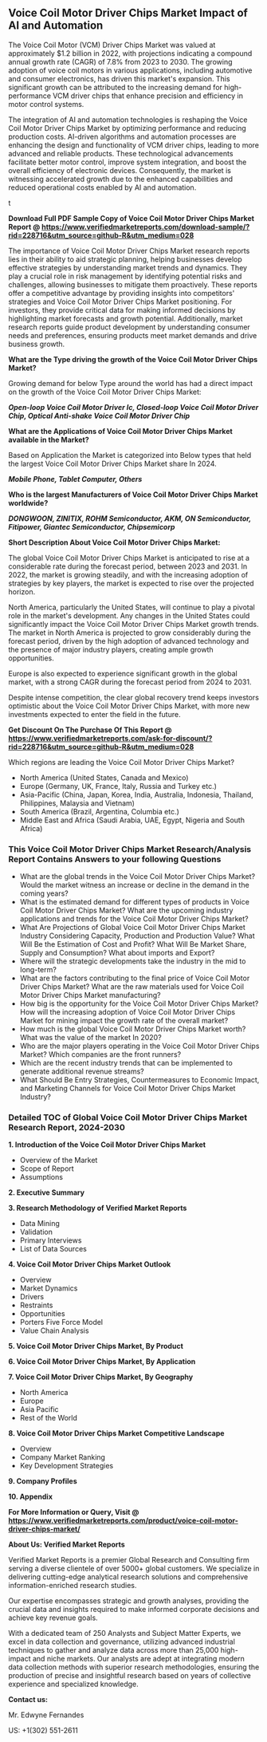 <h2>Voice Coil Motor Driver Chips Market Impact of AI and Automation</h2><p>The Voice Coil Motor (VCM) Driver Chips Market was valued at approximately $1.2 billion in 2022, with projections indicating a compound annual growth rate (CAGR) of 7.8% from 2023 to 2030. The growing adoption of voice coil motors in various applications, including automotive and consumer electronics, has driven this market's expansion. This significant growth can be attributed to the increasing demand for high-performance VCM driver chips that enhance precision and efficiency in motor control systems.</p><p>The integration of AI and automation technologies is reshaping the Voice Coil Motor Driver Chips Market by optimizing performance and reducing production costs. AI-driven algorithms and automation processes are enhancing the design and functionality of VCM driver chips, leading to more advanced and reliable products. These technological advancements facilitate better motor control, improve system integration, and boost the overall efficiency of electronic devices. Consequently, the market is witnessing accelerated growth due to the enhanced capabilities and reduced operational costs enabled by AI and automation.</p>t</p><p id="" class=""><strong>Download Full PDF Sample Copy of Voice Coil Motor Driver Chips Market Report @ <a href="https://www.verifiedmarketreports.com/download-sample/?rid=228716&utm_source=github-R&utm_medium=028" target="_blank">https://www.verifiedmarketreports.com/download-sample/?rid=228716&utm_source=github-R&utm_medium=028</a></strong></p><p>The importance of&nbsp;Voice Coil Motor Driver Chips Market research reports lies in their ability to aid strategic planning, helping businesses develop effective strategies by understanding market trends and dynamics. They play a crucial role in risk management by identifying potential risks and challenges, allowing businesses to mitigate them proactively. These reports offer a competitive advantage by providing insights into competitors' strategies and Voice Coil Motor Driver Chips Market positioning. For investors, they provide critical data for making informed decisions by highlighting market forecasts and growth potential. Additionally, market research reports guide product development by understanding consumer needs and preferences, ensuring products meet market demands and drive business growth.</p><p><strong>What are the&nbsp;Type driving the growth of the Voice Coil Motor Driver Chips Market?</strong></p><p id="" class="">Growing demand for below Type around the world has had a direct impact on the growth of the Voice Coil Motor Driver Chips Market:</p><em><strong>Open-loop Voice Coil Motor Driver Ic, Closed-loop Voice Coil Motor Driver Chip, Optical Anti-shake Voice Coil Motor Driver Chip</strong></em></p><strong>What are the&nbsp;Applications&nbsp;of Voice Coil Motor Driver Chips Market available in the Market?</strong></p><p id="" class="">Based on Application the Market is categorized into Below types that held the largest Voice Coil Motor Driver Chips Market share In 2024.</p><em><strong>Mobile Phone, Tablet Computer, Others</strong></em></p><strong>Who is the largest Manufacturers of Voice Coil Motor Driver Chips Market worldwide?</strong></p><p><em><strong>DONGWOON, ZINITIX, ROHM Semiconductor, AKM, ON Semiconductor, Fitipower, Giantec Semiconductor, Chipsemicorp</strong></em></p><p id="" class=""><strong>Short Description About Voice Coil Motor Driver Chips Market:</strong></p><p>The global Voice Coil Motor Driver Chips Market is anticipated to rise at a considerable rate during the forecast period, between 2023 and 2031. In 2022, the market is growing steadily, and with the increasing adoption of strategies by key players, the market is expected to rise over the projected horizon.</p><p>North America, particularly the United States, will continue to play a pivotal role in the market's development. Any changes in the United States could significantly impact the Voice Coil Motor Driver Chips Market growth trends. The market in North America is projected to grow considerably during the forecast period, driven by the high adoption of advanced technology and the presence of major industry players, creating ample growth opportunities.</p><p>Europe is also expected to experience significant growth in the global market, with a strong CAGR during the forecast period from 2024 to 2031.</p><p>Despite intense competition, the clear global recovery trend keeps investors optimistic about the Voice Coil Motor Driver Chips Market, with more new investments expected to enter the field in the future.</p><p id="" class=""><strong>Get Discount On The Purchase Of This Report @ <a href="https://www.verifiedmarketreports.com/ask-for-discount/?rid=228716&utm_source=github-R&utm_medium=028" target="_blank">https://www.verifiedmarketreports.com/ask-for-discount/?rid=228716&utm_source=github-R&utm_medium=028</a></strong></p>Which regions are leading the Voice Coil Motor Driver Chips Market?</p><ul><li>North America (United States, Canada and Mexico)</li><li>Europe (Germany, UK, France, Italy, Russia and Turkey etc.)</li><li>Asia-Pacific (China, Japan, Korea, India, Australia, Indonesia, Thailand, Philippines, Malaysia and Vietnam)</li><li>South America (Brazil, Argentina, Columbia etc.)</li><li>Middle East and Africa (Saudi Arabia, UAE, Egypt, Nigeria and South Africa)</li></ul><h3 id="" class="">This Voice Coil Motor Driver Chips Market Research/Analysis Report Contains Answers to your following Questions</h3><ul><li>What are the global trends in the Voice Coil Motor Driver Chips Market? Would the market witness an increase or decline in the demand in the coming years?</li><li>What is the estimated demand for different types of products in Voice Coil Motor Driver Chips Market? What are the upcoming industry applications and trends for the Voice Coil Motor Driver Chips Market?</li><li>What Are Projections of Global Voice Coil Motor Driver Chips Market Industry Considering Capacity, Production and Production Value? What Will Be the Estimation of Cost and Profit? What Will Be Market Share, Supply and Consumption? What about imports and Export?</li><li>Where will the strategic developments take the industry in the mid to long-term?</li><li>What are the factors contributing to the final price of Voice Coil Motor Driver Chips Market? What are the raw materials used for Voice Coil Motor Driver Chips Market manufacturing?</li><li>How big is the opportunity for the Voice Coil Motor Driver Chips Market? How will the increasing adoption of Voice Coil Motor Driver Chips Market for mining impact the growth rate of the overall market?</li><li>How much is the global Voice Coil Motor Driver Chips Market worth? What was the value of the market In 2020?</li><li>Who are the major players operating in the Voice Coil Motor Driver Chips Market? Which companies are the front runners?</li><li>Which are the recent industry trends that can be implemented to generate additional revenue streams?</li><li>What Should Be Entry Strategies, Countermeasures to Economic Impact, and Marketing Channels for Voice Coil Motor Driver Chips Market Industry?</li></ul><h3 id="" class="">Detailed TOC of Global Voice Coil Motor Driver Chips Market Research Report, 2024-2030</h3><p id="" class=""><strong>1. Introduction of the Voice Coil Motor Driver Chips Market</strong></p><ul><li>Overview of the Market</li><li>Scope of Report</li><li>Assumptions</li></ul><p id="" class=""><strong>2. Executive Summary</strong></p><p id="" class=""><strong>3. Research Methodology of Verified Market Reports</strong></p><ul><li>Data Mining</li><li>Validation</li><li>Primary Interviews</li><li>List of Data Sources</li></ul><p id="" class=""><strong>4. Voice Coil Motor Driver Chips Market Outlook</strong></p><ul><li>Overview</li><li>Market Dynamics</li><li>Drivers</li><li>Restraints</li><li>Opportunities</li><li>Porters Five Force Model</li><li>Value Chain Analysis</li></ul><p id="" class=""><strong>5. Voice Coil Motor Driver Chips Market, By Product</strong></p><p id="" class=""><strong>6. Voice Coil Motor Driver Chips Market, By Application</strong></p><p id="" class=""><strong>7. Voice Coil Motor Driver Chips Market, By Geography</strong></p><ul><li>North America</li><li>Europe</li><li>Asia Pacific</li><li>Rest of the World</li></ul><p id="" class=""><strong>8. Voice Coil Motor Driver Chips Market Competitive Landscape</strong></p><ul><li>Overview</li><li>Company Market Ranking</li><li>Key Development Strategies</li></ul><p id="" class=""><strong>9. Company Profiles</strong></p><p id="" class=""><strong>10. Appendix</strong></p><p id="" class=""><strong>For More Information or Query, Visit @ <a href="https://www.verifiedmarketreports.com/product/voice-coil-motor-driver-chips-market/" target="_blank">https://www.verifiedmarketreports.com/product/voice-coil-motor-driver-chips-market/</a></strong></p><p id="" class=""><strong>About Us: Verified Market Reports</strong></p><p id="" class="">Verified Market Reports is a premier Global Research and Consulting firm serving a diverse clientele of over 5000+ global customers. We specialize in delivering cutting-edge analytical research solutions and comprehensive information-enriched research studies.</p><p id="" class="">Our expertise encompasses strategic and growth analyses, providing the crucial data and insights required to make informed corporate decisions and achieve key revenue goals.</p><p id="" class="">With a dedicated team of 250 Analysts and Subject Matter Experts, we excel in data collection and governance, utilizing advanced industrial techniques to gather and analyze data across more than 25,000 high-impact and niche markets. Our analysts are adept at integrating modern data collection methods with superior research methodologies, ensuring the production of precise and insightful research based on years of collective experience and specialized knowledge.</p><p id="" class=""><strong>Contact us:</strong></p><p id="" class="">Mr. Edwyne Fernandes</p><p id="" class="">US: +1(302) 551-2611</p>